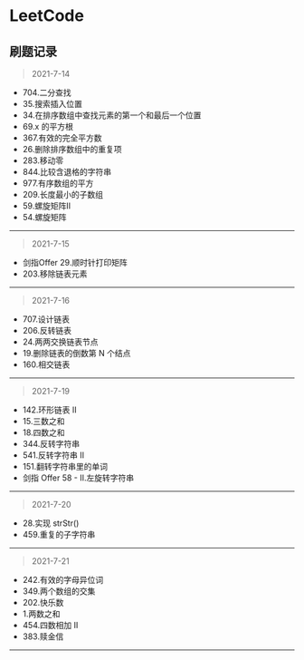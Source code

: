 # LeetCode

## 刷题记录
> 2021-7-14
* 704.二分查找
* 35.搜索插入位置
* 34.在排序数组中查找元素的第一个和最后一个位置
* 69.x 的平方根
* 367.有效的完全平方数
* 26.删除排序数组中的重复项
* 283.移动零
* 844.比较含退格的字符串
* 977.有序数组的平方
* 209.长度最小的子数组
* 59.螺旋矩阵II
* 54.螺旋矩阵
---
> 2021-7-15
* 剑指Offer 29.顺时针打印矩阵
* 203.移除链表元素
---
> 2021-7-16
* 707.设计链表
* 206.反转链表
* 24.两两交换链表节点
* 19.删除链表的倒数第 N 个结点
* 160.相交链表
---
> 2021-7-19
* 142.环形链表 II
* 15.三数之和
* 18.四数之和
* 344.反转字符串
* 541.反转字符串 II
* 151.翻转字符串里的单词
* 剑指 Offer 58 - II.左旋转字符串
---
> 2021-7-20
* 28.实现 strStr()
* 459.重复的子字符串
---
> 2021-7-21
* 242.有效的字母异位词
* 349.两个数组的交集
* 202.快乐数
* 1.两数之和
* 454.四数相加 II
* 383.赎金信
---

